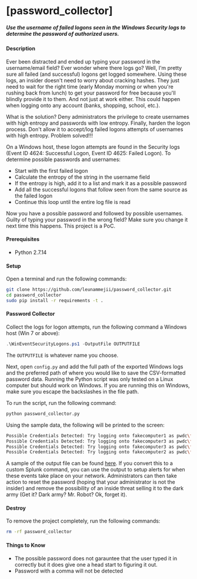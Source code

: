 # [password_collector]  
##### Use the username of failed logons seen in the Windows Security logs to determine the password of authorized users.  

#### Description  
Ever been distracted and ended up typing your password in the username/email field? Ever wonder where there logs go? Well, I'm pretty sure all failed (and successful) logons get logged somewhere. Using these logs, an insider doesn't need to worry about cracking hashes. They just need to wait for the right time (early Monday morning or when you're rushing back from lunch) to get your password for free because you'll blindly provide it to them. And not just at work either. This could happen when logging onto any account (banks, shopping, school, etc.).  

What is the solution? Deny administrators the privilege to create usernames with high entropy and passwords with low entropy. Finally, harden the logon process. Don't allow it to accept/log failed logons attempts of usernames with high entropy. Problem solved!!!  

On a Windows host, these logon attempts are found in the Security logs (Event ID 4624: Successful Logon, Event ID 4625: Failed Logon). To determine possible passwords and usernames:  
- Start with the first failed logon  
- Calculate the entropy of the string in the username field  
- If the entropy is high, add it to a list and mark it as a possible password  
- Add all the successful logons that follow seen from the same source as the failed logon  
- Continue this loop until the entire log file is read  

Now you have a possible password and followed by possible usernames. Guilty of typing your password in the wrong field? Make sure you change it next time this happens. This project is a PoC.  

#### Prerequisites  
- Python 2.7.14  

#### Setup  
Open a terminal and run the following commands:  
```bash
git clone https://github.com/leunammejii/password_collector.git
cd password_collector
sudo pip install -r requirements -t .
```

#### Password Collector  
Collect the logs for logon attempts, run the following command a Windows host (Win 7 or above):  
```powershell
.\WinEventSecurityLogons.ps1 -OutputFile OUTPUTFILE
```

The `OUTPUTFILE` is whatever name you choose. 

Next, open `config.py` and add the full path of the exported Windows logs and the preferred path of where you would like to save the CSV-formatted password data. Running the Python script was only tested on a Linux computer but should work on Windows. If you are running this on Windows, make sure you escape the backslashes in the file path. 

To run the script, run the following command:  
```python
python password_collector.py
```

Using the sample data, the following will be printed to the screen:
```bash
Possible Credentials Detected: Try logging onto fakecomputer1 as pwdc\fakeuser1 with the password ty&BSQ@&b7meYGx*
Possible Credentials Detected: Try logging onto fakecomputer3 as pwdc\fakeuser2 with the password 3xG@LG29eZj!o8q@
Possible Credentials Detected: Try logging onto fakecomputer3 as pwdc\fakeuser3 with the password 3xG@LG29eZj!o8q@
Possible Credentials Detected: Try logging onto fakecomputer2 as pwdc\fakeuser2 with the password Q7UopH*he,yL6,R!cc
```

A sample of the output file can be found [here](https://github.com/leunammejii/password_collector/blob/master/sample_password_dump.csv). If you convert this to a custom Splunk command, you can use the output to setup alerts for when these events take place on your network. Administrators can then take action to reset the password (hoping that your administrator is not the insider) and remove the possibility of an inside threat selling it to the dark army (Get it? Dark army? Mr. Robot? Ok, forget it).  

#### Destroy
To remove the project completely,  run the following commands:  
```bash
rm -rf password_collector
```

#### Things to Know  
- The possible password does not garauntee that the user typed it in correctly but it does give one a head start to figuring it out.  
- Password with a comma will not be detected  
